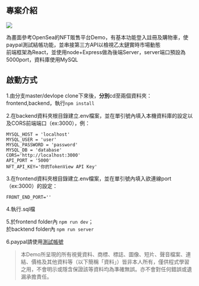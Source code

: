 ## 專案介紹  
[![](https://upload.cc/i1/2022/10/06/YSRVMG.png)](https://upload.cc/i1/2022/10/06/YSRVMG.png)
  
為畫面參考OpenSea的NFT販售平台Demo，有基本功能登入註冊及購物車，使paypal測試結帳功能，並串接第三方API以檢視乙太鏈實時市場動態   
前端框架為React，並使用node+Express做為後端Server，server端口預設為5000port，資料庫使用MySQL  
  
## 啟動方式  

1.由分支master/devlope clone下來後，**分別**cd至兩個資料夾：frontend,backend，執行`npm install`  

2.在backend資料夾根目錄建立.env檔案，並在單引號內填入本機資料庫的設定以及CORS前端端口（ex:3000），例：  

    MYSQL_HOST = 'localhost'  
    MYSQL_USER = 'user'  
    MYSQL_PASSWORD = 'password'  
    MYSQL_DB = 'database'  
    CORS='http://localhost:3000'  
    API_PORT = '5000'  
    NFT_API_KEY='你的TokenView API Key'

3.在frontend資料夾根目錄建立.env檔案，並在單引號內填入欲連線port（ex:3000）的設定：  
  
    FRONT_END_PORT=''  

4.執行.sql檔  

5.於frontend folder內 `npm run dev`；  
於backtend folder內 `npm run server`  
 
6.paypal請使用[測試帳號](https://developer.paypal.com/tools/sandbox/accounts/)  


> 本Demo所呈現的所有視覺資料、商標、標誌、圖像、短片、聲音檔案、連結、價格及其他資料等（以下簡稱「資料」）皆非本人所有，僅供程式學習之用，不會明示或隱含保證該等資料均為準確無誤。亦不會對任何錯誤或遺漏承擔責任。
